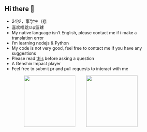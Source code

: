 ## Hi there 👋

-   24岁，事学生（悲
-   喜欢唱跳rap篮球
-   My native language isn't English, please contact me if i make a translation error
-   I’m learning nodejs & Python
-   My code is not very good, feel free to contact me if you have any suggestions
-   Please read [this](http://www.catb.org/~esr/faqs/smart-questions.html) before asking a question
-   A Genshin Impact player
-   Feel free to submit pr and pull requests to interact with me


<div align="center">
<span>  </span>
<img height="170px" src="https://github-readme-stats.vercel.app/api?username=rwx9032" />
<span>  </span>
<img height="170px" src="https://github-readme-stats.vercel.app/api/top-langs/?username=rwx9032&layout=compact&langs_count=8" />
<span>  </span>
</div>
